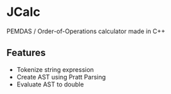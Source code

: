 # JCalc
PEMDAS / Order-of-Operations calculator made in C++
## **Features**
- Tokenize string expression
- Create AST using Pratt Parsing
- Evaluate AST to double
